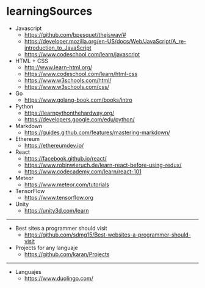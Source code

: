 # learningSources

* Javascript
  * https://github.com/bpesquet/thejsway/#
  * https://developer.mozilla.org/en-US/docs/Web/JavaScript/A_re-introduction_to_JavaScript
  * https://www.codeschool.com/learn/javascript
* HTML + CSS
  * http://www.learn-html.org/
  * https://www.codeschool.com/learn/html-css
  * https://www.w3schools.com/html/
  * https://www.w3schools.com/css/
* Go
  * https://www.golang-book.com/books/intro
* Python
  * https://learnpythonthehardway.org/
  * https://developers.google.com/edu/python/
* Markdown
  * https://guides.github.com/features/mastering-markdown/
* Ethereum
  * https://ethereumdev.io/
* React
  * https://facebook.github.io/react/
  * https://www.robinwieruch.de/learn-react-before-using-redux/
  * https://www.codecademy.com/learn/react-101
* Meteor
  * https://www.meteor.com/tutorials
* TensorFlow
  * https://www.tensorflow.org
* Unity
  * https://unity3d.com/learn

---------------------------------------------
* Best sites a programmer should visit
  * https://github.com/sdmg15/Best-websites-a-programmer-should-visit
* Projects for any languaje
  * https://github.com/karan/Projects
---------------------------------------------
* Languajes
  * https://www.duolingo.com/
